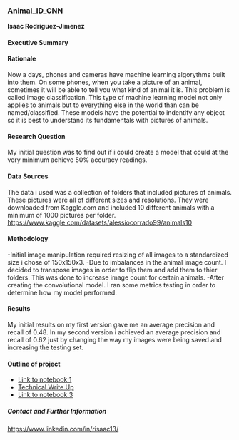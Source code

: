 ### Animal_ID_CNN
**Isaac Rodriguez-Jimenez**

#### Executive Summary

#### Rationale
Now a days, phones and cameras have machine learning algorythms built into them. On some phones, when you take a picture of an animal, sometimes it will be able to tell you what kind of animal it is. This problem is called image classification. This type of machine learning model not only applies to animals but to everything else in the world than can be named/classified. These models have the potential to indentify any object so it is best to understand its fundamentals with pictures of animals.

#### Research Question
My initial question was to find out if i could create a model that could at the very minimum achieve 50% accuracy readings.

#### Data Sources
The data i used was a collection of folders that included pictures of animals. These pictures were all of different sizes and resolutions. They were downloaded from Kaggle.com and included 10 different animals with a minimum of 1000 pictures per folder. https://www.kaggle.com/datasets/alessiocorrado99/animals10

#### Methodology
-Initial image manipulation required resizing of all images to a standardized size i chose of 150x150x3. 
-Due to imbalances in the animal image count. I decided to transpose images in order to flip them and add them to thier folders. This was done to increase image count for certain animals.
-After creating the convolutional model. I ran some metrics testing in order to determine how my model performed.

#### Results
My initial results on my first version gave me an average precision and recall of 0.48.
In my second version i achieved an average precision and recall of 0.62 just by changing the way my images were being saved and increasing the testing set.

#### Outline of project

- [Link to notebook 1]()
- [Technical Write Up](https://github.com/0IsaacR/Animal_ID_CNN/blob/main/Technical%20Finding)
- [Link to notebook 3]()


##### Contact and Further Information
https://www.linkedin.com/in/risaac13/
